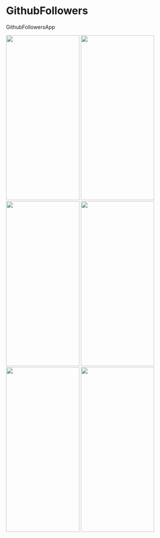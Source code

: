 # GithubFollowers
GithubFollowersApp

<img src = "https://github.com/Furkansarip/GithubFollowers/tree/main/Screenshots-GF/main.png" width = 200 height = 450/>
<img src = "https://github.com/Furkansarip/GithubFollowers/tree/main/Screenshots-GF/followerlist.png" width = 200 height = 450/>
<img src = "https://github.com/Furkansarip/GithubFollowers/tree/main/Screenshots-GF/searchbar.png" width = 200 height = 450/>
<img src = "https://github.com/Furkansarip/GithubFollowers/tree/main/Screenshots-GF/userprofileinfo.png" width = 200 height = 450/>
<img src = "https://github.com/Furkansarip/GithubFollowers/tree/main/Screenshots-GF/safariview.png" width = 200 height = 450/>
<img src = "https://github.com/Furkansarip/GithubFollowers/tree/main/Screenshots-GF/FavoriteList.png" width = 200 height = 450/>
